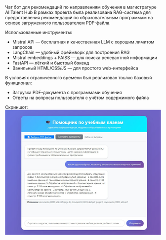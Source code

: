 Чат бот для рекомендаций по направлениям обучения в магистратуре AI Talent Hub
В рамках проекта была реализована RAG-система для предоставления рекомендаций по образовательным программам на основе загруженного пользователем PDF-файла.

Использованные инструменты:
* Mistral API — бесплатная и качественная LLM с хорошим лимитом запросов
* LangChain — удобный фреймворк для построения RAG
* Mistral embeddings + FAISS — для поиска релевантной информации
* FastAPI — лёгкий и быстрый бэкенд
* Ванильный HTML/CSS/JS — для простого web-интерфейса

В условиях ограниченного времени был реализован тоьлко базовый функционал:
* Загрузка PDF-документа с программами обучения
* Ответы на вопросы пользователя с учётом содержимого файла

Скриншот:
![Alt text](./demo.jpg)
